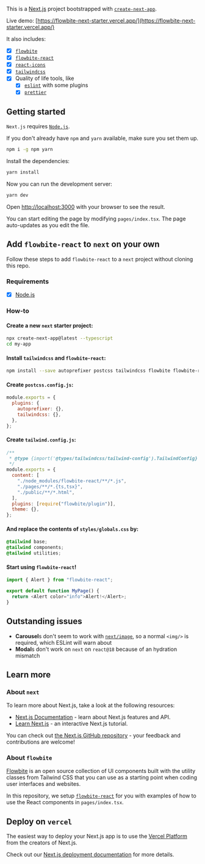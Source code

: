 This is a [Next.js](https://nextjs.org/) project bootstrapped with [`create-next-app`](https://github.com/vercel/next.js/tree/canary/packages/create-next-app).

Live demo: [https://flowbite-next-starter.vercel.app/](https://flowbite-next-starter.vercel.app/)

It also includes:

- [x] [`flowbite`](https://flowbite.com)
- [x] [`flowbite-react`](https://flowbite-react.com)
- [x] [`react-icons`](https://react-icons.github.io/react-icons)
- [x] [`tailwindcss`](https://tailwindcss.com)
- [x] Quality of life tools, like
  - [x] [`eslint`](https://eslint.org) with some plugins
  - [x] [`prettier`](https://prettier.io)

## Getting started

`Next.js` requires [`Node.js`](https://nodejs.org).

If you don't already have `npm` and `yarn` available, make sure you set them up.

```bash
npm i -g npm yarn
```

Install the dependencies:

```bash
yarn install
```

Now you can run the development server:

```bash
yarn dev
```

Open [http://localhost:3000](http://localhost:3000) with your browser to see the result.

You can start editing the page by modifying `pages/index.tsx`. The page auto-updates as you edit the file.

## Add `flowbite-react` to `next` on your own

Follow these steps to add `flowbite-react` to a `next` project without cloning this repo.

### Requirements

- [x] [Node.js](https://nodejs.org/en/)

### How-to

#### Create a new `next` starter project:

```sh
npx create-next-app@latest --typescript
cd my-app
```

#### Install `tailwindcss` and `flowbite-react`:

```sh
npm install --save autoprefixer postcss tailwindcss flowbite flowbite-react
```

#### Create `postcss.config.js`:

```js
module.exports = {
  plugins: {
    autoprefixer: {},
    tailwindcss: {},
  },
};
```

#### Create `tailwind.config.js`:

```js
/**
 * @type {import('@types/tailwindcss/tailwind-config').TailwindConfig}
 */
module.exports = {
  content: [
    "./node_modules/flowbite-react/**/*.js",
    "./pages/**/*.{ts,tsx}",
    "./public/**/*.html",
  ],
  plugins: [require("flowbite/plugin")],
  theme: {},
};
```

#### And replace the contents of `styles/globals.css` by:

```css
@tailwind base;
@tailwind components;
@tailwind utilities;
```

#### Start using `flowbite-react`!

```js
import { Alert } from "flowbite-react";

export default function MyPage() {
  return <Alert color="info">Alert!</Alert>;
}
```

## Outstanding issues

- **Carousel**s don't seem to work with [`next/image`](https://nextjs.org/docs/api-reference/next/image), so a normal `<img/>` is required, which ESLint will warn about
- **Modal**s don't work on `next` on `react@18` because of an hydration mismatch

## Learn more

### About `next`

To learn more about Next.js, take a look at the following resources:

- [Next.js Documentation](https://nextjs.org/docs) - learn about Next.js features and API.
- [Learn Next.js](https://nextjs.org/learn) - an interactive Next.js tutorial.

You can check out [the Next.js GitHub repository](https://github.com/vercel/next.js/) - your feedback and contributions are welcome!

### About `flowbite`

[Flowbite](https://flowbite.com) is an open source collection of UI components built with the utility classes from Tailwind CSS that you can use as a starting point when coding user interfaces and websites.

In this repository, we setup [`flowbite-react`](https://flowbite-react.com) for you with examples of how to use the React components in `pages/index.tsx`.

## Deploy on `vercel`

The easiest way to deploy your Next.js app is to use the [Vercel Platform](https://vercel.com/new?utm_medium=default-template&filter=next.js&utm_source=create-next-app&utm_campaign=create-next-app-readme) from the creators of Next.js.

Check out our [Next.js deployment documentation](https://nextjs.org/docs/deployment) for more details.
